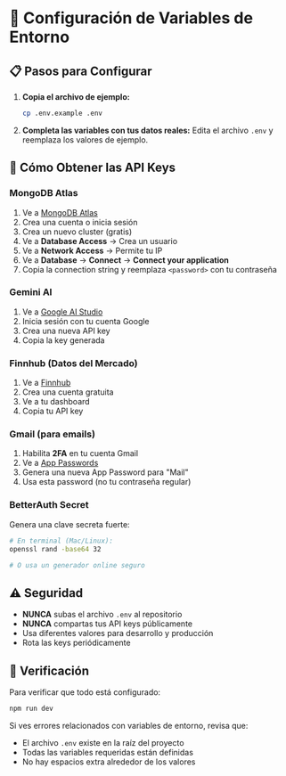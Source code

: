 # 🔧 Configuración de Variables de Entorno

## 📋 Pasos para Configurar

1. **Copia el archivo de ejemplo:**
   ```bash
   cp .env.example .env
   ```

2. **Completa las variables con tus datos reales:**
   Edita el archivo `.env` y reemplaza los valores de ejemplo.

## 🔑 Cómo Obtener las API Keys

### MongoDB Atlas
1. Ve a [MongoDB Atlas](https://cloud.mongodb.com/)
2. Crea una cuenta o inicia sesión
3. Crea un nuevo cluster (gratis)
4. Ve a **Database Access** → Crea un usuario
5. Ve a **Network Access** → Permite tu IP
6. Ve a **Database** → **Connect** → **Connect your application**
7. Copia la connection string y reemplaza `<password>` con tu contraseña

### Gemini AI
1. Ve a [Google AI Studio](https://makersuite.google.com/app/apikey)
2. Inicia sesión con tu cuenta Google
3. Crea una nueva API key
4. Copia la key generada

### Finnhub (Datos del Mercado)
1. Ve a [Finnhub](https://finnhub.io/register)
2. Crea una cuenta gratuita
3. Ve a tu dashboard
4. Copia tu API key

### Gmail (para emails)
1. Habilita **2FA** en tu cuenta Gmail
2. Ve a [App Passwords](https://myaccount.google.com/apppasswords)
3. Genera una nueva App Password para "Mail"
4. Usa esta password (no tu contraseña regular)

### BetterAuth Secret
Genera una clave secreta fuerte:
```bash
# En terminal (Mac/Linux):
openssl rand -base64 32

# O usa un generador online seguro
```

## ⚠️ Seguridad

- **NUNCA** subas el archivo `.env` al repositorio
- **NUNCA** compartas tus API keys públicamente
- Usa diferentes valores para desarrollo y producción
- Rota las keys periódicamente

## 🚀 Verificación

Para verificar que todo está configurado:

```bash
npm run dev
```

Si ves errores relacionados con variables de entorno, revisa que:
- El archivo `.env` existe en la raíz del proyecto
- Todas las variables requeridas están definidas
- No hay espacios extra alrededor de los valores
